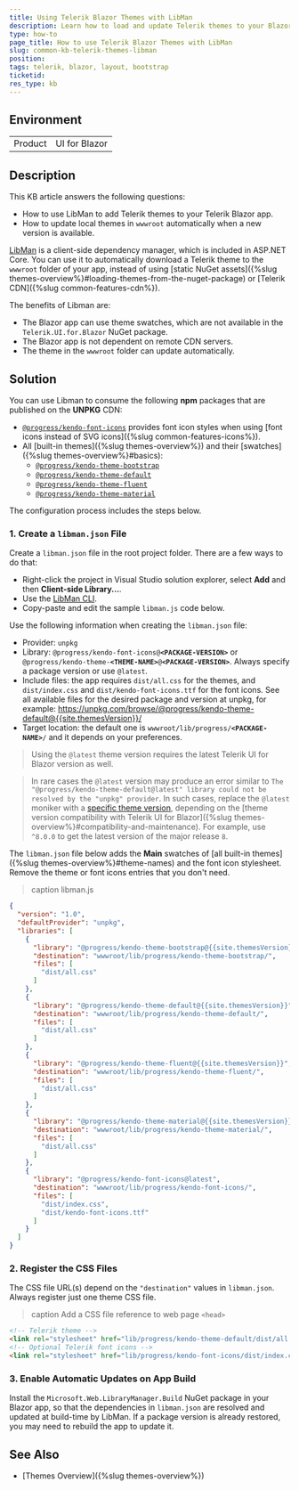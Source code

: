 ```yaml
---
title: Using Telerik Blazor Themes with LibMan
description: Learn how to load and update Telerik themes to your Blazor app with the LibMan client library tool.
type: how-to
page_title: How to use Telerik Blazor Themes with LibMan
slug: common-kb-telerik-themes-libman
position: 
tags: telerik, blazor, layout, bootstrap
ticketid:
res_type: kb
---
```


## Environment

<table>
    <tbody>
        <tr>
            <td>Product</td>
            <td>UI for Blazor</td>
        </tr>
    </tbody>
</table>


## Description

This KB article answers the following questions:

* How to use LibMan to add Telerik themes to your Telerik Blazor app.
* How to update local themes in `wwwroot` automatically when a new version is available.

[LibMan](https://learn.microsoft.com/en-us/aspnet/core/client-side/libman/) is a client-side dependency manager, which is included in ASP.NET Core. You can use it to automatically download a Telerik theme to the `wwwroot` folder of your app, instead of using [static NuGet assets]({%slug themes-overview%}#loading-themes-from-the-nuget-package) or [Telerik CDN]({%slug common-features-cdn%}).

The benefits of Libman are:

* The Blazor app can use theme swatches, which are not available in the `Telerik.UI.for.Blazor` NuGet package.
* The Blazor app is not dependent on remote CDN servers.
* The theme in the `wwwroot` folder can update automatically.


## Solution

You can use Libman to consume the following **npm** packages that are published on the **UNPKG** CDN:

* [`@progress/kendo-font-icons`](https://www.npmjs.com/package/@progress/kendo-font-icons) provides font icon styles when using [font icons instead of SVG icons]({%slug common-features-icons%}).
* All [built-in themes]({%slug themes-overview%}) and their [swatches]({%slug themes-overview%}#basics):
    * [`@progress/kendo-theme-bootstrap`](https://www.npmjs.com/package/@progress/kendo-theme-bootstrap)
    * [`@progress/kendo-theme-default`](https://www.npmjs.com/package/@progress/kendo-theme-default)
    * [`@progress/kendo-theme-fluent`](https://www.npmjs.com/package/@progress/kendo-theme-fluent)
    * [`@progress/kendo-theme-material`](https://www.npmjs.com/package/@progress/kendo-theme-material)

The configuration process includes the steps below.

### 1. Create a `libman.json` File

Create a `libman.json` file in the root project folder. There are a few ways to do that:

* Right-click the project in Visual Studio solution explorer, select **Add** and then **Client-side Library...**.
* Use the [LibMan CLI](https://learn.microsoft.com/en-us/aspnet/core/client-side/libman/libman-cli).
* Copy-paste and edit the sample `libman.js` code below.

Use the following information when creating the `libman.json` file:

* Provider: `unpkg`
* Library: <code>@progress/kendo-font-icons@**&lt;PACKAGE-VERSION&gt;**</code> or <code>@progress/kendo-theme-**&lt;THEME-NAME&gt;**@**&lt;PACKAGE-VERSION&gt;**</code>. Always specify a package version or use `@latest`.
* Include files: the app requires `dist/all.css` for the themes, and `dist/index.css` and `dist/kendo-font-icons.ttf` for the font icons. See all available files for the desired package and version at unpkg, for example: https://unpkg.com/browse/@progress/kendo-theme-default@{{site.themesVersion}}/
* Target location: the default one is <code>wwwroot/lib/progress/**&lt;PACKAGE-NAME&gt;**/</code> and it depends on your preferences.

> Using the `@latest` theme version requires the latest Telerik UI for Blazor version as well.

> In rare cases the `@latest` version may produce an error similar to `The "@progress/kendo-theme-default@latest" library could not be resolved by the "unpkg" provider`. In such cases, replace the `@latest` moniker with a [specific theme version](https://github.com/telerik/kendo-themes/releases), depending on the [theme version compatibility with Telerik UI for Blazor]({%slug themes-overview%}#compatibility-and-maintenance). For example, use `^8.0.0` to get the latest version of the major release `8`.

The `libman.json` file below adds the **Main** swatches of [all built-in themes]({%slug themes-overview%}#theme-names) and the font icon stylesheet. Remove the theme or font icons entries that you don't need.

>caption libman.js

<div class="skip-repl"></div>

````json
{
  "version": "1.0",
  "defaultProvider": "unpkg",
  "libraries": [
    {
      "library": "@progress/kendo-theme-bootstrap@{{site.themesVersion}}",
      "destination": "wwwroot/lib/progress/kendo-theme-bootstrap/",
      "files": [
        "dist/all.css"
      ]
    },
    {
      "library": "@progress/kendo-theme-default@{{site.themesVersion}}",
      "destination": "wwwroot/lib/progress/kendo-theme-default/",
      "files": [
        "dist/all.css"
      ]
    },
    {
      "library": "@progress/kendo-theme-fluent@{{site.themesVersion}}",
      "destination": "wwwroot/lib/progress/kendo-theme-fluent/",
      "files": [
        "dist/all.css"
      ]
    },
    {
      "library": "@progress/kendo-theme-material@{{site.themesVersion}}",
      "destination": "wwwroot/lib/progress/kendo-theme-material/",
      "files": [
        "dist/all.css"
      ]
    },
    {
      "library": "@progress/kendo-font-icons@latest",
      "destination": "wwwroot/lib/progress/kendo-font-icons/",
      "files": [
        "dist/index.css",
        "dist/kendo-font-icons.ttf"
      ]
    }
  ]
}
````

### 2. Register the CSS Files

The CSS file URL(s) depend on the `"destination"` values in `libman.json`. Always register just one theme CSS file.

>caption Add a CSS file reference to web page `<head>`

<div class="skip-repl"></div>

````html
<!-- Telerik theme -->
<link rel="stylesheet" href="lib/progress/kendo-theme-default/dist/all.css" />
<!-- Optional Telerik font icons -->
<link rel="stylesheet" href="lib/progress/kendo-font-icons/dist/index.css" />
````

### 3. Enable Automatic Updates on App Build

Install the `Microsoft.Web.LibraryManager.Build` NuGet package in your Blazor app, so that the dependencies in `libman.json` are resolved and updated at build-time by LibMan. If a package version is already restored, you may need to rebuild the app to update it.


## See Also

* [Themes Overview]({%slug themes-overview%})
